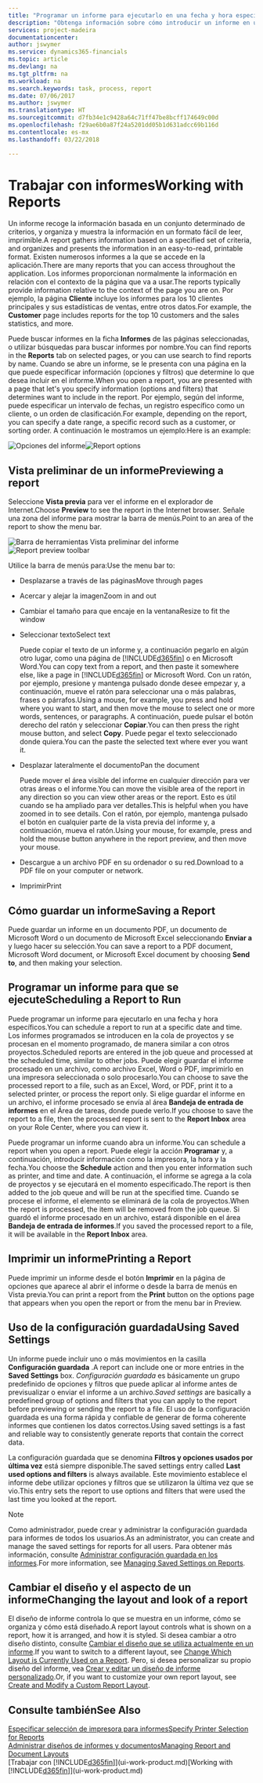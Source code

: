 ```yaml
---
title: "Programar un informe para ejecutarlo en una fecha y hora específicos | Documentos de Microsoft"
description: "Obtenga información sobre cómo introducir un informe en una cola de proyectos y programarlo para que se procesa en una fecha y hora específicas."
services: project-madeira
documentationcenter: 
author: jswymer
ms.service: dynamics365-financials
ms.topic: article
ms.devlang: na
ms.tgt_pltfrm: na
ms.workload: na
ms.search.keywords: task, process, report
ms.date: 07/06/2017
ms.author: jswymer
ms.translationtype: HT
ms.sourcegitcommit: d7fb34e1c9428a64c71ff47be8bcff174649c00d
ms.openlocfilehash: f29ae6b0a87f24a5201dd05b1d631adcc69b116d
ms.contentlocale: es-mx
ms.lasthandoff: 03/22/2018

---
```

# <a name="working-with-reports"></a><span data-ttu-id="e7cfc-103">Trabajar con informes</span><span class="sxs-lookup"><span data-stu-id="e7cfc-103">Working with Reports</span></span>
<span data-ttu-id="e7cfc-104">Un informe recoge la información basada en un conjunto determinado de criterios, y organiza y muestra la información en un formato fácil de leer, imprimible.</span><span class="sxs-lookup"><span data-stu-id="e7cfc-104">A report gathers information based on a specified set of criteria, and organizes and presents the information in an easy-to-read, printable format.</span></span> <span data-ttu-id="e7cfc-105">Existen numerosos informes a la que se accede en la aplicación.</span><span class="sxs-lookup"><span data-stu-id="e7cfc-105">There are many reports that you can access throughout the application.</span></span> <span data-ttu-id="e7cfc-106">Los informes proporcionan normalmente la información en relación con el contexto de la página que va a usar.</span><span class="sxs-lookup"><span data-stu-id="e7cfc-106">The reports typically provide information relative to the context of the page you are on.</span></span> <span data-ttu-id="e7cfc-107">Por ejemplo, la página **Cliente** incluye los informes para los 10 clientes principales y sus estadísticas de ventas, entre otros datos.</span><span class="sxs-lookup"><span data-stu-id="e7cfc-107">For example, the **Customer** page includes reports for the top 10 customers and the sales statistics, and more.</span></span>

<span data-ttu-id="e7cfc-108">Puede buscar informes en la ficha **Informes** de las páginas seleccionadas, o utilizar búsquedas para buscar informes por nombre.</span><span class="sxs-lookup"><span data-stu-id="e7cfc-108">You can find reports in the **Reports** tab on selected pages, or you can use search to find reports by name.</span></span> <span data-ttu-id="e7cfc-109">Cuando se abre un informe, se le presenta con una página en la que puede especificar información (opciones y filtros) que determine lo que desea incluir en el informe.</span><span class="sxs-lookup"><span data-stu-id="e7cfc-109">When you open a report, you are presented with a page that let's you specify information (options and filters) that determines want to include in the report.</span></span> <span data-ttu-id="e7cfc-110">Por ejemplo, según del informe, puede especificar un intervalo de fechas, un registro específico como un cliente, o un orden de clasificación.</span><span class="sxs-lookup"><span data-stu-id="e7cfc-110">For example, depending on the report, you can specify a date range, a specific record such as a customer, or sorting order.</span></span> <span data-ttu-id="e7cfc-111">A continuación le mostramos un ejemplo:</span><span class="sxs-lookup"><span data-stu-id="e7cfc-111">Here is an example:</span></span>

<span data-ttu-id="e7cfc-112">![Opciones del informe](media/report_options.png "Opciones del informe")</span><span class="sxs-lookup"><span data-stu-id="e7cfc-112">![Report options](media/report_options.png "Report options")</span></span>

## <a name="previewing-a-report"></a><span data-ttu-id="e7cfc-113">Vista preliminar de un informe</span><span class="sxs-lookup"><span data-stu-id="e7cfc-113">Previewing a report</span></span>
<span data-ttu-id="e7cfc-114">Seleccione **Vista previa** para ver el informe en el explorador de Internet.</span><span class="sxs-lookup"><span data-stu-id="e7cfc-114">Choose **Preview** to see the report in the Internet browser.</span></span> <span data-ttu-id="e7cfc-115">Señale una zona del informe para mostrar la barra de menús.</span><span class="sxs-lookup"><span data-stu-id="e7cfc-115">Point to an area of the report to show the menu bar.</span></span>  

<span data-ttu-id="e7cfc-116">![Barra de herramientas Vista preliminar del informe](media/report_viewer.png "Barra de herramientas Vista preliminar del informe")</span><span class="sxs-lookup"><span data-stu-id="e7cfc-116">![Report preview toolbar](media/report_viewer.png "Report preview toolbar")</span></span>

<span data-ttu-id="e7cfc-117">Utilice la barra de menús para:</span><span class="sxs-lookup"><span data-stu-id="e7cfc-117">Use the menu bar to:</span></span>

-   <span data-ttu-id="e7cfc-118">Desplazarse a través de las páginas</span><span class="sxs-lookup"><span data-stu-id="e7cfc-118">Move through pages</span></span>
-   <span data-ttu-id="e7cfc-119">Acercar y alejar la imagen</span><span class="sxs-lookup"><span data-stu-id="e7cfc-119">Zoom in and out</span></span>
-   <span data-ttu-id="e7cfc-120">Cambiar el tamaño para que encaje en la ventana</span><span class="sxs-lookup"><span data-stu-id="e7cfc-120">Resize to fit the window</span></span>
-   <span data-ttu-id="e7cfc-121">Seleccionar texto</span><span class="sxs-lookup"><span data-stu-id="e7cfc-121">Select text</span></span>

    <span data-ttu-id="e7cfc-122">Puede copiar el texto de un informe y, a continuación pegarlo en algún otro lugar, como una página de [!INCLUDE[d365fin](includes/d365fin_md.md)] o en Microsoft Word.</span><span class="sxs-lookup"><span data-stu-id="e7cfc-122">You can copy text from a report, and then paste it somewhere else, like a page in [!INCLUDE[d365fin](includes/d365fin_md.md)] or Microsoft Word.</span></span>  <span data-ttu-id="e7cfc-123">Con un ratón, por ejemplo, presione y mantenga pulsado donde desee empezar y, a continuación, mueve el ratón para seleccionar una o más palabras, frases o párrafos.</span><span class="sxs-lookup"><span data-stu-id="e7cfc-123">Using a mouse, for example, you press and hold where you want to start, and then move the mouse to select one or more words, sentences, or paragraphs.</span></span> <span data-ttu-id="e7cfc-124">A continuación, puede pulsar el botón derecho del ratón y seleccionar **Copiar**.</span><span class="sxs-lookup"><span data-stu-id="e7cfc-124">You can then press the right mouse button, and select **Copy**.</span></span> <span data-ttu-id="e7cfc-125">Puede pegar el texto seleccionado donde quiera.</span><span class="sxs-lookup"><span data-stu-id="e7cfc-125">You can the paste the selected text where ever you want it.</span></span>
-   <span data-ttu-id="e7cfc-126">Desplazar lateralmente el documento</span><span class="sxs-lookup"><span data-stu-id="e7cfc-126">Pan the document</span></span>

    <span data-ttu-id="e7cfc-127">Puede mover el área visible del informe en cualquier dirección para ver otras áreas o el informe.</span><span class="sxs-lookup"><span data-stu-id="e7cfc-127">You can move the visible area of the report in any direction so you can view other areas or the report.</span></span> <span data-ttu-id="e7cfc-128">Esto es útil cuando se ha ampliado para ver detalles.</span><span class="sxs-lookup"><span data-stu-id="e7cfc-128">This is helpful when you have zoomed in to see details.</span></span>  <span data-ttu-id="e7cfc-129">Con el ratón, por ejemplo, mantenga pulsado el botón en cualquier parte de la vista previa del informe y, a continuación, mueva el ratón.</span><span class="sxs-lookup"><span data-stu-id="e7cfc-129">Using your mouse, for example, press and hold the mouse button anywhere in the report preview, and then move your mouse.</span></span>

-   <span data-ttu-id="e7cfc-130">Descargue a un archivo PDF en su ordenador o su red.</span><span class="sxs-lookup"><span data-stu-id="e7cfc-130">Download to a PDF file on your computer or network.</span></span>
-   <span data-ttu-id="e7cfc-131">Imprimir</span><span class="sxs-lookup"><span data-stu-id="e7cfc-131">Print</span></span>


## <a name="saving-a-report"></a><span data-ttu-id="e7cfc-132">Cómo guardar un informe</span><span class="sxs-lookup"><span data-stu-id="e7cfc-132">Saving a Report</span></span>
<span data-ttu-id="e7cfc-133">Puede guardar un informe en un documento PDF, un documento de Microsoft Word o un documento de Microsoft Excel seleccionando **Enviar a** y luego hacer su selección.</span><span class="sxs-lookup"><span data-stu-id="e7cfc-133">You can save a report to a PDF document, Microsoft Word document, or Microsoft Excel document by choosing **Send to**, and then making your selection.</span></span>

## <a name="ScheduleReport"></a> <span data-ttu-id="e7cfc-134">Programar un informe para que se ejecute</span><span class="sxs-lookup"><span data-stu-id="e7cfc-134">Scheduling a Report to Run</span></span>
<span data-ttu-id="e7cfc-135">Puede programar un informe para ejecutarlo en una fecha y hora específicos.</span><span class="sxs-lookup"><span data-stu-id="e7cfc-135">You can schedule a report to run at a specific date and time.</span></span> <span data-ttu-id="e7cfc-136">Los informes programados se introducen en la cola de proyectos y se procesan en el momento programado, de manera similar a con otros proyectos.</span><span class="sxs-lookup"><span data-stu-id="e7cfc-136">Scheduled reports are entered in the job queue and processed at the scheduled time, similar to other jobs.</span></span> <span data-ttu-id="e7cfc-137">Puede elegir guardar el informe procesado en un archivo, como archivo Excel, Word o PDF, imprimirlo en una impresora seleccionada o solo procesarlo.</span><span class="sxs-lookup"><span data-stu-id="e7cfc-137">You can choose to save the processed report to a file, such as an Excel, Word, or PDF, print it to a selected printer, or process the report only.</span></span> <span data-ttu-id="e7cfc-138">Si elige guardar el informe en un archivo, el informe procesado se envía al área **Bandeja de entrada de informes** en el Área de tareas, donde puede verlo.</span><span class="sxs-lookup"><span data-stu-id="e7cfc-138">If you choose to save the report to a file, then the processed report is sent to the **Report Inbox** area on your Role Center, where you can view it.</span></span>

<span data-ttu-id="e7cfc-139">Puede programar un informe cuando abra un informe.</span><span class="sxs-lookup"><span data-stu-id="e7cfc-139">You can schedule a report when you open a report.</span></span> <span data-ttu-id="e7cfc-140">Puede elegir la acción **Programar** y, a continuación, introducir información como la impresora, la hora y la fecha.</span><span class="sxs-lookup"><span data-stu-id="e7cfc-140">You choose the **Schedule** action and then you enter information such as printer, and time and date.</span></span> <span data-ttu-id="e7cfc-141">A continuación, el informe se agrega a la cola de proyectos y se ejecutará en el momento especificado.</span><span class="sxs-lookup"><span data-stu-id="e7cfc-141">The report is then added to the job queue and will be run at the specified time.</span></span> <span data-ttu-id="e7cfc-142">Cuando se procese el informe, el elemento se eliminará de la cola de proyectos.</span><span class="sxs-lookup"><span data-stu-id="e7cfc-142">When the report is processed, the item will be removed from the job queue.</span></span> <span data-ttu-id="e7cfc-143">Si guardó el informe procesado en un archivo, estará disponible en el área **Bandeja de entrada de informes**.</span><span class="sxs-lookup"><span data-stu-id="e7cfc-143">If you saved the processed report to a file, it will be available in the **Report Inbox** area.</span></span>

## <a name="PrintReport"></a><span data-ttu-id="e7cfc-144">Imprimir un informe</span><span class="sxs-lookup"><span data-stu-id="e7cfc-144">Printing a Report</span></span>
<span data-ttu-id="e7cfc-145">Puede imprimir un informe desde el botón **Imprimir** en la página de opciones que aparece al abrir el informe o desde la barra de menús en Vista previa.</span><span class="sxs-lookup"><span data-stu-id="e7cfc-145">You can print a report from the **Print** button on the options page that appears when you open the report or from the menu bar in Preview.</span></span>

## <a name="using-saved-settings"></a><span data-ttu-id="e7cfc-146">Uso de la configuración guardada</span><span class="sxs-lookup"><span data-stu-id="e7cfc-146">Using Saved Settings</span></span>
<span data-ttu-id="e7cfc-147">Un informe puede incluir uno o más movimientos en la casilla **Configuración guardada** .</span><span class="sxs-lookup"><span data-stu-id="e7cfc-147">A report can include one or more entries in the **Saved Settings** box.</span></span> <span data-ttu-id="e7cfc-148">*Configuración guardada* es básicamente un grupo predefinido de opciones y filtros que puede aplicar al informe antes de previsualizar o enviar el informe a un archivo.</span><span class="sxs-lookup"><span data-stu-id="e7cfc-148">*Saved settings* are basically a predefined group of options and filters that you can apply to the report before previewing or sending the report to a file.</span></span> <span data-ttu-id="e7cfc-149">El uso de la configuración guardada es una forma rápida y confiable de generar de forma coherente informes que contienen los datos correctos.</span><span class="sxs-lookup"><span data-stu-id="e7cfc-149">Using saved settings is a fast and reliable way to consistently generate reports that contain the correct data.</span></span>

<span data-ttu-id="e7cfc-150">La configuración guardada que se denomina **Filtros y opciones usados por última vez** está siempre disponible.</span><span class="sxs-lookup"><span data-stu-id="e7cfc-150">The saved settings entry called **Last used options and filters** is always available.</span></span> <span data-ttu-id="e7cfc-151">Este movimiento establece el informe debe utilizar opciones y filtros que se utilizaron la última vez que se vio.</span><span class="sxs-lookup"><span data-stu-id="e7cfc-151">This entry sets the report to use options and filters that were used the last time you looked at the report.</span></span>

>[!NOTE]
><span data-ttu-id="e7cfc-152">Como administrador, puede crear y administrar la configuración guardada para informes de todos los usuarios.</span><span class="sxs-lookup"><span data-stu-id="e7cfc-152">As an administrator, you can create and manage the saved settings for reports for all users.</span></span> <span data-ttu-id="e7cfc-153">Para obtener más información, consulte [Administrar configuración guardada en los informes](reports-saving-reusing-settings.md).</span><span class="sxs-lookup"><span data-stu-id="e7cfc-153">For more information, see [Managing Saved Settings on Reports](reports-saving-reusing-settings.md).</span></span>

## <a name="changing-the-layout-and-look-of-a-report"></a><span data-ttu-id="e7cfc-154">Cambiar el diseño y el aspecto de un informe</span><span class="sxs-lookup"><span data-stu-id="e7cfc-154">Changing the layout and look of a report</span></span>
<span data-ttu-id="e7cfc-155">El diseño de informe controla lo que se muestra en un informe, cómo se organiza y cómo está diseñado.</span><span class="sxs-lookup"><span data-stu-id="e7cfc-155">A report layout controls what is shown on a report, how it is arranged, and how it is styled.</span></span> <span data-ttu-id="e7cfc-156">Si desea cambiar a otro diseño distinto, consulte [Cambiar el diseño que se utiliza actualmente en un informe](ui-how-change-layout-currently-used-report.md).</span><span class="sxs-lookup"><span data-stu-id="e7cfc-156">If you want to switch to a different layout, see [Change Which Layout is Currently Used on a Report](ui-how-change-layout-currently-used-report.md).</span></span> <span data-ttu-id="e7cfc-157">Pero, si desea personalizar su propio diseño del informe, vea [Crear y editar un diseño de informe personalizado](ui-how-create-custom-report-layout.md).</span><span class="sxs-lookup"><span data-stu-id="e7cfc-157">Or, if you want to customize your own report layout, see [Create and Modify a Custom Report Layout](ui-how-create-custom-report-layout.md).</span></span>

## <a name="see-also"></a><span data-ttu-id="e7cfc-158">Consulte también</span><span class="sxs-lookup"><span data-stu-id="e7cfc-158">See Also</span></span>
[<span data-ttu-id="e7cfc-159">Especificar selección de impresora para informes</span><span class="sxs-lookup"><span data-stu-id="e7cfc-159">Specify Printer Selection for Reports</span></span>](ui-specify-printer-selection-reports.md)  
[<span data-ttu-id="e7cfc-160">Administrar diseños de informes y documentos</span><span class="sxs-lookup"><span data-stu-id="e7cfc-160">Managing Report and Document Layouts</span></span>](ui-manage-report-layouts.md)  
<span data-ttu-id="e7cfc-161">[Trabajar con [!INCLUDE[d365fin](includes/d365fin_md.md)]](ui-work-product.md)</span><span class="sxs-lookup"><span data-stu-id="e7cfc-161">[Working with [!INCLUDE[d365fin](includes/d365fin_md.md)]](ui-work-product.md)</span></span>


